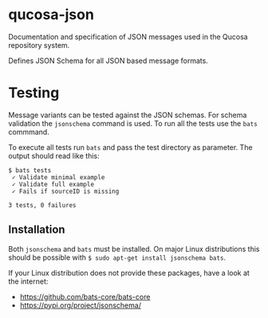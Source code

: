 # qucosa-json
Documentation and specification of JSON messages used in the Qucosa repository system.

Defines JSON Schema for all JSON based message formats.

# Testing

Message variants can be tested against the JSON schemas. For schema validation the `jsonschema` command is used. To run all the tests use the `bats` commmand.

To execute all tests run `bats` and pass the test directory as parameter. The output should read like this:
```
$ bats tests
 ✓ Validate minimal example
 ✓ Validate full example
 ✓ Fails if sourceID is missing

3 tests, 0 failures
```

## Installation

Both `jsonschema` and `bats` must be installed. On major Linux distributions this should be possible with
`$ sudo apt-get install jsonschema bats`.

If your Linux distribution does not provide these packages, have a look at the internet:
* https://github.com/bats-core/bats-core
* https://pypi.org/project/jsonschema/
